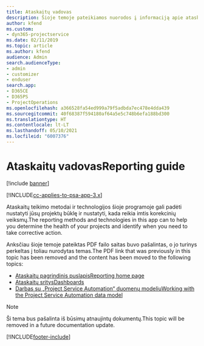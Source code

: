 ```yaml
---
title: Ataskaitų vadovas
description: Šioje temoje pateikiamos nuorodos į informaciją apie ataskaitų teikimą.
author: kfend
ms.custom:
- dyn365-projectservice
ms.date: 02/11/2019
ms.topic: article
ms.author: kfend
audience: Admin
search.audienceType:
- admin
- customizer
- enduser
search.app:
- D365CE
- D365PS
- ProjectOperations
ms.openlocfilehash: a366528fa54ed999a79f5adbda7ec478e4dda439
ms.sourcegitcommit: 40f68387f594180af64a5e5c748b6efa188bd300
ms.translationtype: HT
ms.contentlocale: lt-LT
ms.lasthandoff: 05/10/2021
ms.locfileid: "6007376"
---
```

# <a name="reporting-guide"></a><span data-ttu-id="2a1dd-103">Ataskaitų vadovas</span><span class="sxs-lookup"><span data-stu-id="2a1dd-103">Reporting guide</span></span>

[!include [banner](../../includes/psa-now-project-operations.md)]

[!INCLUDE[cc-applies-to-psa-app-3.x](../../includes/cc-applies-to-psa-app-3x.md)]

<span data-ttu-id="2a1dd-104">Ataskaitų teikimo metodai ir technologijos šioje programoje gali padėti nustatyti jūsų projektų būklę ir nustatyti, kada reikia imtis korekcinių veiksmų.</span><span class="sxs-lookup"><span data-stu-id="2a1dd-104">The reporting methods and technologies in this app can to help you determine the health of your projects and identify when you need to take corrective action.</span></span> 

<span data-ttu-id="2a1dd-105">Anksčiau šioje temoje pateiktas PDF failo saitas buvo pašalintas, o jo turinys perkeltas į toliau nurodytas temas.</span><span class="sxs-lookup"><span data-stu-id="2a1dd-105">The PDF link that was previously in this topic has been removed and the content has been moved to the following topics:</span></span>

- [<span data-ttu-id="2a1dd-106">Ataskaitų pagrindinis puslapis</span><span class="sxs-lookup"><span data-stu-id="2a1dd-106">Reporting home page</span></span>](../reports-reporting-dynamics-365-project-service.md)
- [<span data-ttu-id="2a1dd-107">Ataskaitų sritys</span><span class="sxs-lookup"><span data-stu-id="2a1dd-107">Dashboards</span></span>](../reports-dashboards.md)
- [<span data-ttu-id="2a1dd-108">Darbas su „Project Service Automation“ duomenų modeliu</span><span class="sxs-lookup"><span data-stu-id="2a1dd-108">Working with the Project Service Automation data model</span></span>](../reports-working-project-service-data-model.md)

> [!NOTE]
> <span data-ttu-id="2a1dd-109">Ši tema bus pašalinta iš būsimų atnaujintų dokumentų.</span><span class="sxs-lookup"><span data-stu-id="2a1dd-109">This topic will be removed in a future documentation update.</span></span> 


[!INCLUDE[footer-include](../../includes/footer-banner.md)]